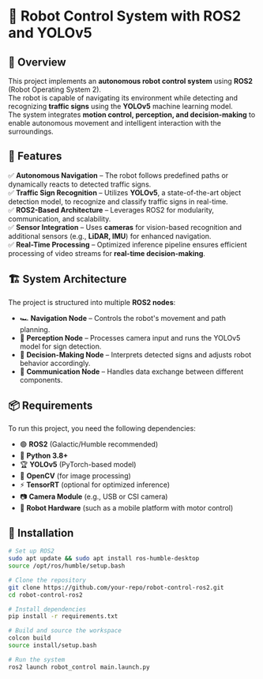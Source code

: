 # 🚀 Robot Control System with ROS2 and YOLOv5

## 📌 Overview
This project implements an **autonomous robot control system** using **ROS2** (Robot Operating System 2).  
The robot is capable of navigating its environment while detecting and recognizing **traffic signs** using the **YOLOv5** machine learning model.  
The system integrates **motion control, perception, and decision-making** to enable autonomous movement and intelligent interaction with the surroundings.

## 🎯 Features
✅ **Autonomous Navigation** – The robot follows predefined paths or dynamically reacts to detected traffic signs.  
✅ **Traffic Sign Recognition** – Utilizes **YOLOv5**, a state-of-the-art object detection model, to recognize and classify traffic signs in real-time.  
✅ **ROS2-Based Architecture** – Leverages ROS2 for modularity, communication, and scalability.  
✅ **Sensor Integration** – Uses **cameras** for vision-based recognition and additional sensors (e.g., **LiDAR, IMU**) for enhanced navigation.  
✅ **Real-Time Processing** – Optimized inference pipeline ensures efficient processing of video streams for **real-time decision-making**.  

## 🏗️ System Architecture
The project is structured into multiple **ROS2 nodes**:
- 🏎️ **Navigation Node** – Controls the robot's movement and path planning.
- 🎯 **Perception Node** – Processes camera input and runs the YOLOv5 model for sign detection.
- 🤖 **Decision-Making Node** – Interprets detected signs and adjusts robot behavior accordingly.
- 🔗 **Communication Node** – Handles data exchange between different components.

## 📦 Requirements
To run this project, you need the following dependencies:
- 🟢 **ROS2** (Galactic/Humble recommended)
- 🐍 **Python 3.8+**
- 🏆 **YOLOv5** (PyTorch-based model)
- 🎥 **OpenCV** (for image processing)
- ⚡ **TensorRT** (optional for optimized inference)
- 📷 **Camera Module** (e.g., USB or CSI camera)
- 🤖 **Robot Hardware** (such as a mobile platform with motor control)

## 🔧 Installation
```bash
# Set up ROS2
sudo apt update && sudo apt install ros-humble-desktop
source /opt/ros/humble/setup.bash

# Clone the repository
git clone https://github.com/your-repo/robot-control-ros2.git
cd robot-control-ros2

# Install dependencies
pip install -r requirements.txt

# Build and source the workspace
colcon build
source install/setup.bash

# Run the system
ros2 launch robot_control main.launch.py
